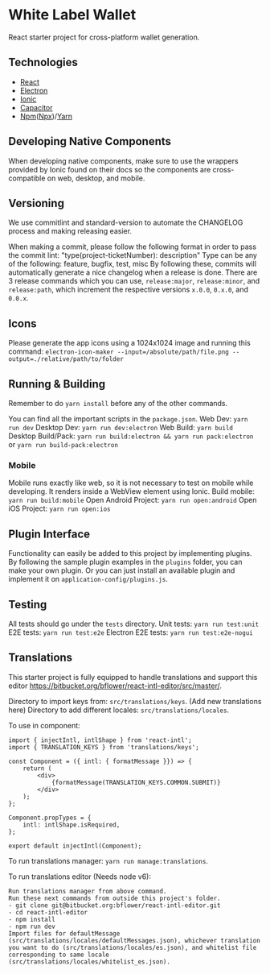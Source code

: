 # White Label Wallet

React starter project for cross-platform wallet generation.

## Technologies

- [React](https://github.com/facebook/react)
- [Electron](https://github.com/electron/electron)
- [Ionic](https://github.com/ionic-team/ionic)
- [Capacitor](https://github.com/ionic-team/capacitor)
- [Npm](https://github.com/npm/npm)([Npx](https://github.com/npm/npx))/[Yarn](https://github.com/yarnpkg/yarn)

## Developing Native Components

When developing native components, make sure to use the wrappers provided by Ionic found on their docs so the components are cross-compatible on web, desktop, and mobile.

## Versioning

We use commitlint and standard-version to automate the CHANGELOG process and making releasing easier.

When making a commit, please follow the following format in order to pass the commit lint: "type(project-ticketNumber): description"
Type can be any of the following: feature, bugfix, test, misc
By following these, commits will automatically generate a nice changelog when a release is done.
There are 3 release commands which you can use, `release:major`, `release:minor`, and `release:path`, which increment the respective versions `x.0.0`, `0.x.0`, and `0.0.x`.

## Icons

Please generate the app icons using a 1024x1024 image and running this command:
`electron-icon-maker --input=/absolute/path/file.png --output=./relative/path/to/folder`

## Running & Building

Remember to do `yarn install` before any of the other commands.

You can find all the important scripts in the `package.json`.
Web Dev: `yarn run dev`
Desktop Dev: `yarn run dev:electron`
Web Build: `yarn build`
Desktop Build/Pack: `yarn run build:electron && yarn run pack:electron` or `yarn run build-pack:electron`

### Mobile

Mobile runs exactly like web, so it is not necessary to test on mobile while developing.
It renders inside a WebView element using Ionic.
Build mobile: `yarn run build:mobile`
Open Android Project: `yarn run open:android`
Open iOS Project: `yarn run open:ios`

## Plugin Interface

Functionality can easily be added to this project by implementing plugins. By following the sample plugin examples in the `plugins` folder, you can make your own plugin. Or you can just install an available plugin and implement it on `application-config/plugins.js`.

## Testing

All tests should go under the `tests` directory.
Unit tests: `yarn run test:unit`
E2E tests: `yarn run test:e2e`
Electron E2E tests: `yarn run test:e2e-nogui`

## Translations

This starter project is fully equipped to handle translations and support this editor https://bitbucket.org/bflower/react-intl-editor/src/master/.

Directory to import keys from: `src/translations/keys`. (Add new translations here)
Directory to add different locales: `src/translations/locales`.

To use in component:
```
import { injectIntl, intlShape } from 'react-intl';
import { TRANSLATION_KEYS } from 'translations/keys';

const Component = ({ intl: { formatMessage }}) => {
    return (
        <div>
            {formatMessage(TRANSLATION_KEYS.COMMON.SUBMIT)}
        </div>
    );
};

Component.propTypes = {
    intl: intlShape.isRequired,
};

export default injectIntl(Component);
```

To run translations manager: `yarn run manage:translations`.

To run translations editor (Needs node v6):
```
Run translations manager from above command.
Run these next commands from outside this project's folder.
- git clone git@bitbucket.org:bflower/react-intl-editor.git
- cd react-intl-editor
- npm install
- npm run dev
Import files for defaultMessage (src/translations/locales/defaultMessages.json), whichever translation you want to do (src/translations/locales/es.json), and whitelist file corresponding to same locale (src/translations/locales/whitelist_es.json).
```
